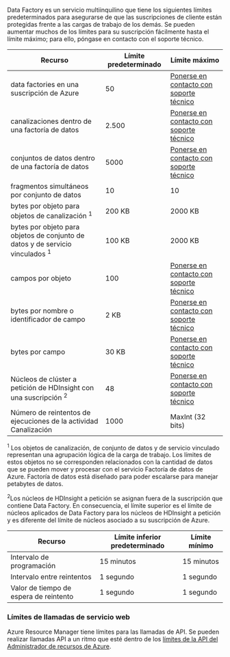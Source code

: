 Data Factory es un servicio multiinquilino que tiene los siguientes límites predeterminados para asegurarse de que las suscripciones de cliente están protegidas frente a las cargas de trabajo de los demás. Se pueden aumentar muchos de los límites para su suscripción fácilmente hasta el límite máximo; para ello, póngase en contacto con el soporte técnico. 

**Recurso** | **Límite predeterminado** | **Límite máximo**
-------- | ------------- | -------------
data factories en una suscripción de Azure | 50 | [Ponerse en contacto con soporte técnico](https://azure.microsoft.com/blog/2014/06/04/azure-limits-quotas-increase-requests/)
canalizaciones dentro de una factoría de datos | 2.500 | [Ponerse en contacto con soporte técnico](https://azure.microsoft.com/blog/2014/06/04/azure-limits-quotas-increase-requests/)
conjuntos de datos dentro de una factoría de datos | 5000 | [Ponerse en contacto con soporte técnico](https://azure.microsoft.com/blog/2014/06/04/azure-limits-quotas-increase-requests/)
fragmentos simultáneos por conjunto de datos | 10 | 10
bytes por objeto para objetos de canalización <sup>1</sup> | 200 KB | 2000 KB
bytes por objeto para objetos de conjunto de datos y de servicio vinculados <sup>1</sup> | 100 KB | 2000 KB
campos por objeto | 100 | [Ponerse en contacto con soporte técnico](https://azure.microsoft.com/blog/2014/06/04/azure-limits-quotas-increase-requests/)
bytes por nombre o identificador de campo | 2 KB | [Ponerse en contacto con soporte técnico](https://azure.microsoft.com/blog/2014/06/04/azure-limits-quotas-increase-requests/)
bytes por campo | 30 KB | [Ponerse en contacto con soporte técnico](https://azure.microsoft.com/blog/2014/06/04/azure-limits-quotas-increase-requests/)
Núcleos de clúster a petición de HDInsight con una suscripción <sup>2</sup> | 48 | [Ponerse en contacto con soporte técnico](https://azure.microsoft.com/blog/2014/06/04/azure-limits-quotas-increase-requests/)
Número de reintentos de ejecuciones de la actividad Canalización | 1000 | MaxInt (32 bits)

<sup>1</sup> Los objetos de canalización, de conjunto de datos y de servicio vinculado representan una agrupación lógica de la carga de trabajo. Los límites de estos objetos no se corresponden relacionados con la cantidad de datos que se pueden mover y procesar con el servicio Factoría de datos de Azure. Factoría de datos está diseñado para poder escalarse para manejar petabytes de datos.

<sup>2</sup>Los núcleos de HDInsight a petición se asignan fuera de la suscripción que contiene Data Factory. En consecuencia, el límite superior es el límite de núcleos aplicados de Data Factory para los núcleos de HDInsight a petición y es diferente del límite de núcleos asociado a su suscripción de Azure.

**Recurso** | **Límite inferior predeterminado** | **Límite mínimo**
-------- | ------------------- | -------------
Intervalo de programación | 15 minutos | 15 minutos
Intervalo entre reintentos | 1 segundo | 1 segundo
Valor de tiempo de espera de reintento | 1 segundo | 1 segundo


### <a name="web-service-call-limits"></a>Límites de llamadas de servicio web

Azure Resource Manager tiene límites para las llamadas de API. Se pueden realizar llamadas API a un ritmo que esté dentro de los [límites de la API del Administrador de recursos de Azure](../azure-subscription-service-limits.md#resource-group-limits). 




<!--HONumber=Oct16_HO2-->


